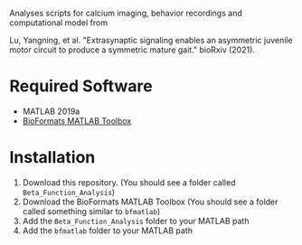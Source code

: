 Analyses scripts for calcium imaging,  behavior recordings and computational model from

Lu, Yangning, et al. "Extrasynaptic signaling enables an asymmetric juvenile motor circuit to produce a symmetric mature gait." bioRxiv (2021).

# Required Software

- MATLAB 2019a
- [BioFormats MATLAB Toolbox](https://www.openmicroscopy.org/bio-formats/downloads/)

# Installation

1. Download this repository. (You should see a folder called ```Beta_Function_Analysis```)
2. Download the BioFormats MATLAB Toolbox (You should see a folder called something similar to ```bfmatlab```)
3. Add the ```Beta_Function_Analysis``` folder to your MATLAB path
4. Add the ```bfmatlab``` folder to your MATLAB path

